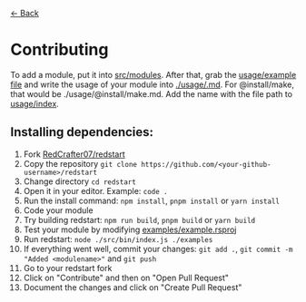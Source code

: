 [<- Back](./README.md)

# Contributing

To add a module, put it into [src/modules](./src/modules/). After that, grab the [usage/example file](./usage/example.md) and write the usage of your module into [./usage/<modulename>.md](./usage/). For @install/make, that would be ./usage/@install/make.md. Add the name with the file path to [usage/index](./usage/index.md).

## Installing dependencies:

1. Fork [RedCrafter07/redstart](https://github.com/RedCrafter07/redstart)
2. Copy the repository `git clone https://github.com/<your-github-username>/redstart`
3. Change directory `cd redstart`
4. Open it in your editor. Example: `code .`
5. Run the install command: `npm install`, `pnpm install` or `yarn install`
6. Code your module
7. Try building redstart: `npm run build`, `pnpm build` or `yarn build`
8. Test your module by modifying [examples/example.rsproj](./examples/example.rsproj)
9. Run redstart: `node ./src/bin/index.js ./examples`
10. If everything went well, commit your changes: `git add .`, `git commit -m "Added <modulename>"` and `git push`
11. Go to your redstart fork
12. Click on "Contribute" and then on "Open Pull Request"
13. Document the changes and click on "Create Pull Request"
